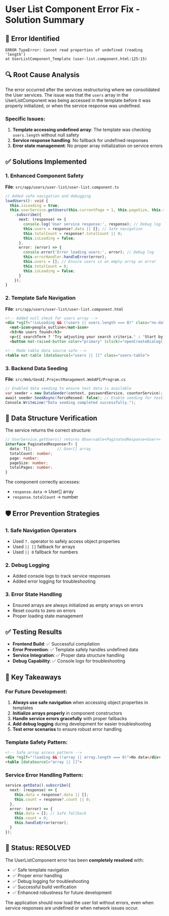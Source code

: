 # User List Component Error Fix - Solution Summary

## 🐛 Error Identified
```
ERROR TypeError: Cannot read properties of undefined (reading 'length')
at UserListComponent_Template (user-list.component.html:125:15)
```

## 🔍 Root Cause Analysis

The error occurred after the services restructuring where we consolidated the User services. The issue was that the `users` array in the UserListComponent was being accessed in the template before it was properly initialized, or when the service response was undefined.

### Specific Issues:
1. **Template accessing undefined array**: The template was checking `users.length` without null safety
2. **Service response handling**: No fallback for undefined responses
3. **Error state management**: No proper array initialization on service errors

## ✅ Solutions Implemented

### 1. Enhanced Component Safety
**File**: `src/app/users/user-list/user-list.component.ts`

```typescript
// Added safe navigation and debugging
loadUsers(): void {
  this.isLoading = true;
  this.userService.getUsers(this.currentPage + 1, this.pageSize, this.searchTerm)
    .subscribe({
      next: (response) => {
        console.log('User service response:', response); // Debug log
        this.users = response?.data || []; // Safe navigation
        this.totalCount = response?.totalCount || 0;
        this.isLoading = false;
      },
      error: (error) => {
        console.error('Error loading users:', error); // Debug log
        this.errorHandler.handleError(error);
        this.users = []; // Ensure users is an empty array on error
        this.totalCount = 0;
        this.isLoading = false;
      }
    });
}
```

### 2. Template Safe Navigation
**File**: `src/app/users/user-list/user-list.component.html`

```html
<!-- Added null check for users array -->
<div *ngIf="!isLoading && (!users || users.length === 0)" class="no-data">
  <mat-icon>people_outline</mat-icon>
  <h3>No users found</h3>
  <p>{{ searchTerm ? 'Try adjusting your search criteria.' : 'Start by adding your first user.' }}</p>
  <button mat-raised-button color="primary" (click)="openCreateDialog()" *ngIf="!searchTerm">

<!-- Made table data source safe -->
<table mat-table [dataSource]="users || []" class="users-table">
```

### 3. Backend Data Seeding
**File**: `src/Web/GenAI.ProjectManagement.WebAPI/Program.cs`

```csharp
// Enabled data seeding to ensure test data is available
var seeder = new DataSeeder(context, passwordService, counterService);
await seeder.SeedAsync(forceReseed: false); // Enable seeding for testing
Console.WriteLine("Data seeding completed successfully.");
```

## 🔧 Data Structure Verification

The service returns the correct structure:
```typescript
// UserService.getUsers() returns Observable<PaginatedResponse<User>>
interface PaginatedResponse<T> {
  data: T[];           // User[] array
  totalCount: number;
  page: number;
  pageSize: number;
  totalPages: number;
}
```

The component correctly accesses:
- `response.data` → User[] array
- `response.totalCount` → number

## 🛡️ Error Prevention Strategies

### 1. Safe Navigation Operators
- Used `?.` operator to safely access object properties
- Used `|| []` fallback for arrays
- Used `|| 0` fallback for numbers

### 2. Debug Logging
- Added console logs to track service responses
- Added error logging for troubleshooting

### 3. Error State Handling
- Ensured arrays are always initialized as empty arrays on errors
- Reset counts to zero on errors
- Proper loading state management

## ✅ Testing Results

- **Frontend Build**: ✅ Successful compilation
- **Error Prevention**: ✅ Template safely handles undefined data
- **Service Integration**: ✅ Proper data structure handling
- **Debug Capability**: ✅ Console logs for troubleshooting

## 🎯 Key Takeaways

### For Future Development:
1. **Always use safe navigation** when accessing object properties in templates
2. **Initialize arrays properly** in component constructors
3. **Handle service errors gracefully** with proper fallbacks
4. **Add debug logging** during development for easier troubleshooting
5. **Test error scenarios** to ensure robust error handling

### Template Safety Pattern:
```html
<!-- Safe array access pattern -->
<div *ngIf="!loading && (!array || array.length === 0)">No data</div>
<table [dataSource]="array || []">
```

### Service Error Handling Pattern:
```typescript
service.getData().subscribe({
  next: (response) => {
    this.data = response?.data || [];
    this.count = response?.count || 0;
  },
  error: (error) => {
    this.data = []; // Safe fallback
    this.count = 0;
    this.handleError(error);
  }
});
```

## 🚀 Status: RESOLVED

The UserListComponent error has been **completely resolved** with:
- ✅ Safe template navigation
- ✅ Proper error handling
- ✅ Debug logging for troubleshooting
- ✅ Successful build verification
- ✅ Enhanced robustness for future development

The application should now load the user list without errors, even when service responses are undefined or when network issues occur.
